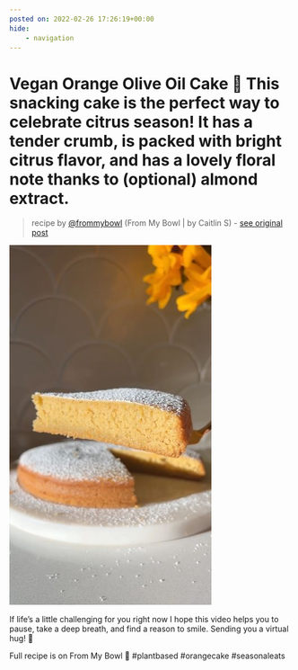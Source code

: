 ```yaml
---
posted on: 2022-02-26 17:26:19+00:00
hide:
    - navigation
---
```


# Vegan Orange Olive Oil Cake 🍊 This snacking cake is the perfect way to celebrate citrus season! It has a tender crumb, is packed with bright citrus flavor, and has a lovely floral note thanks to (optional) almond extract.  

> recipe by [@frommybowl](https://www.instagram.com/frommybowl/) 
(From My Bowl | by Caitlin S) - [see original post](https://instagram.com/p/CacuDSMFl-J)

![](../img/frommybowl_26-02-2022_1702.png)

  
If life’s a little challenging for you right now I hope this video helps you to pause, take a deep breath, and find a reason to smile. Sending you a virtual hug! 🤗  
  
Full recipe is on From My Bowl 🧡 \#plantbased \#orangecake \#seasonaleats   